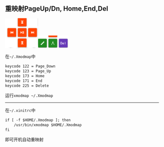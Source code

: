 ## 重映射PageUp/Dn, Home,End,Del

![image-20210114131050304](Guide.assets/image-20210114131050304.png)![image-20210114133815406](Guide.assets/image-20210114133815406.png)

在`~/.Xmodmap`中

```
keycode 122 = Page_Down
keycode 123 = Page_Up
keycode 173 = Home
keycode 171 = End
keycode 225 = Delete
```

运行`xmodmap ~/.Xmodmap`

---

在`~/.xinitrc`中

```
if [ -f $HOME/.Xmodmap ]; then
    /usr/bin/xmodmap $HOME/.Xmodmap
fi
```

即可开机自动重映射



